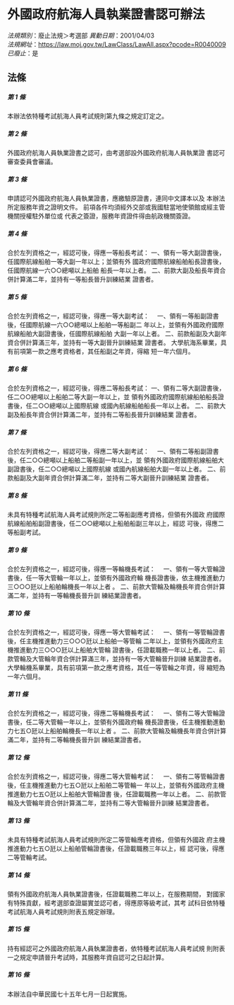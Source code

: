 # 外國政府航海人員執業證書認可辦法

*法規類別*：廢止法規＞考選部
*異動日期*：2001/04/03  
*法規網址*：https://law.moj.gov.tw/LawClass/LawAll.aspx?pcode=R0040009
*已廢止*：是


## 法條
##### 第 1 條
本辦法依特種考試航海人員考試規則第九條之規定訂定之。

##### 第 2 條
外國政府航海人員執業證書之認可，由考選部設外國政府航海人員執業證
書認可審查委員會審議。

##### 第 3 條
申請認可外國政府航海人員執業證書，應繳驗原證書，連同中文譯本以及
本辦法所定服務年資之證明文件。
前項各件均須經外交部或我國駐當地使領館或經主管機關授權駐外單位或
代表之簽證，服務年資證件得由航政機關簽證。

##### 第 4 條
合於左列資格之一，經認可後，得應一等船長考試：
一、領有一等大副證書後，任國際航線船舶一等大副一年以上；並領有外
    國政府國際航線船舶船長證書後，任國際航線一六○○總噸以上船舶
    船長一年以上者。
二、前款大副及船長年資合併計算滿二年，並持有一等船長晉升訓練結業
    證書者。


##### 第 5 條
合於左列資格之一，經認可後，得應一等大副考試：　
一、領有一等船副證書後，任國際航線一六○○總噸以上船舶一等船副二
    年以上，並領有外國政府國際航線船舶大副證書後，任國際航線船舶
    大副一年以上者。
二、前款船副及大副年資合併計算滿三年，並持有一等大副晉升訓練結業
    證書者。
大學航海系畢業，具有前項第一款之應考資格者，其任船副之年資，得縮
短一年六個月。


##### 第 6 條
合於左列資格之一，經認可後，得應二等船長考試：
一、領有二等大副證書後，任二○○總噸以上船舶二等大副一年以上，並
    領有外國政府國際航線船舶船長證書後，任二○○總噸以上國際航線
    或國內航線船舶船長一年以上者。
二、前款大副及船長年資合併計算滿二年，並持有二等船長晉升訓練結業
    證書者。


##### 第 7 條
合於左列資格之一，經認可後，得應二等大副考試：　
一、領有二等船副證書後，任二○○總噸以上船舶二等船副一年以上，並
    領有外國政府國際航線船舶大副證書後，任二○○總噸以上國際航線
    或國內航線船舶大副一年以上者。
二、前款船副及大副年資合併計算滿二年，並持有二等大副晉升訓練結業
    證書者。


##### 第 8 條
未具有特種考試航海人員考試規則所定二等船副應考資格，但領有外國政
府國際航線船舶船副證書後，任二○○總噸以上船舶船副三年以上，經認
可後，得應二等船副考試。

##### 第 9 條
合於左列資格之一，經認可後，得應一等輪機長考試：　
一、領有一等大管輪證書後，任一等大管輪一年以上，並領有外國政府輪
    機長證書後，依主機推進動力三○○○瓩以上船舶輪機長一年以上者
    。
二、前款大管輪及輪機長年資合併計算滿二年，並持有一等輪機長晉升訓
    練結業證書者。


##### 第 10 條
合於左列資格之一，經認可後，得應一等大管輪考試：　
一、領有一等管輪證書後，任主機推進動力三○○○瓩以上船舶一等管輪
    二年以上，並領有外國政府主機推進動力三○○○瓩以上船舶大管輪
    證書後，任證載職務一年以上者。
二、前款管輪及大管輪年資合併計算滿三年，並持有一等大管輪晉升訓練
    結業證書者。
大學輪機系畢業，具有前項第一款之應考資格，其任一等管輪之年資，得
縮短為一年六個月。


##### 第 11 條
合於左列資格之一，經認可後，得應二等輪機長考試：　
一、領有二等大管輪證書後，任二等大管輪一年以上，並領有外國政府輪
    機長證書後，任主機推動進動力七五○瓩以上船舶輪機長一年以上者
    。
二、前款大管輪及輪機長年資合併計算滿二年，並持有二等輪機長晉升訓
    練結業證書者。


##### 第 12 條
合於左列資格之一，經認可後，得應二等大管輪考試：　
一、領有二等管輪證書後，任主機推進動力七五○瓩以上船舶二等管輪一
    年以上，並領有外國政府主機推進動力七五○瓩以上船舶大管輪證書
    後，任證載職務一年以上者。
二、前款管輪及大管輪年資合併計算滿二年，並持有二等大管輪晉升訓練
    結業證書者。


##### 第 13 條
未具有特種考試航海人員考試規則所定二等管輪應考資格，但領有外國政
府主機推進動力七五○瓩以上船舶管輪證書後，任證載職務三年以上，經
認可後，得應二等管輪考試。

##### 第 14 條
領有外國政府航海人員執業證書後，任證載職務二年以上，在服務期間，
對國家有特殊貢獻，經考選部查證屬實並認可者，得應原等級考試，其考
試科目依特種考試航海人員考試規則附表五規定辦理。

##### 第 15 條
持有經認可之外國政府航海人員執業證書者，依特種考試航海人員考試規
則附表一之規定申請晉升考試時，其服務年資自認可之日起計算。

##### 第 16 條
本辦法自中華民國七十五年七月一日起實施。



